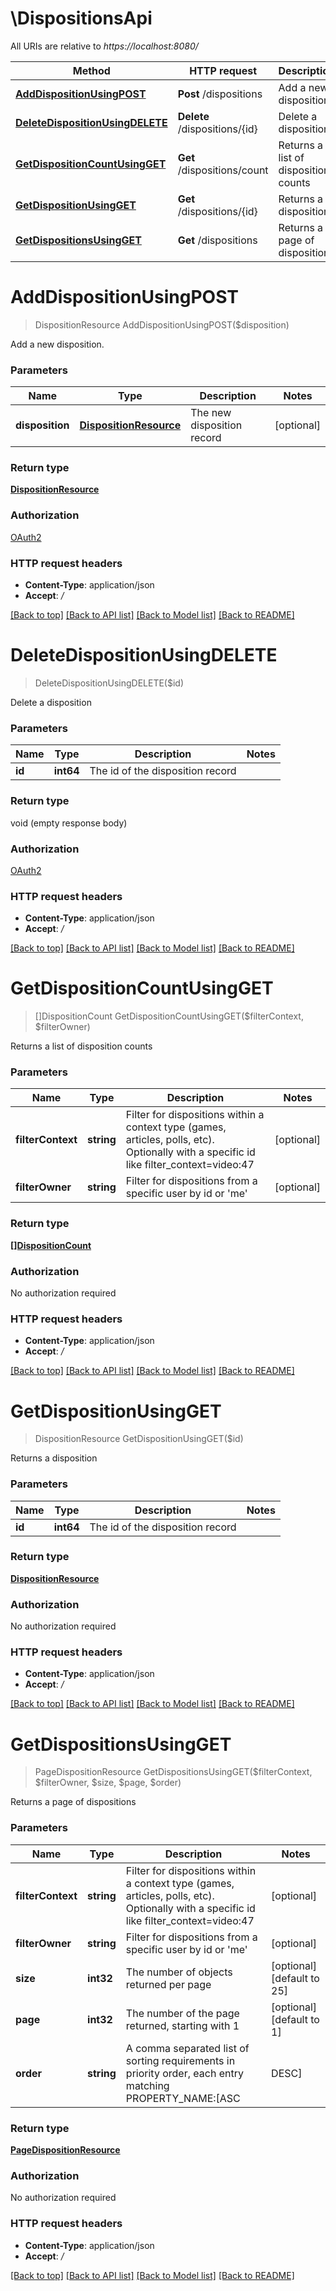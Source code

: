 # \DispositionsApi

All URIs are relative to *https://localhost:8080/*

Method | HTTP request | Description
------------- | ------------- | -------------
[**AddDispositionUsingPOST**](DispositionsApi.md#AddDispositionUsingPOST) | **Post** /dispositions | Add a new disposition. 
[**DeleteDispositionUsingDELETE**](DispositionsApi.md#DeleteDispositionUsingDELETE) | **Delete** /dispositions/{id} | Delete a disposition
[**GetDispositionCountUsingGET**](DispositionsApi.md#GetDispositionCountUsingGET) | **Get** /dispositions/count | Returns a list of disposition counts
[**GetDispositionUsingGET**](DispositionsApi.md#GetDispositionUsingGET) | **Get** /dispositions/{id} | Returns a disposition
[**GetDispositionsUsingGET**](DispositionsApi.md#GetDispositionsUsingGET) | **Get** /dispositions | Returns a page of dispositions


# **AddDispositionUsingPOST**
> DispositionResource AddDispositionUsingPOST($disposition)

Add a new disposition. 


### Parameters

Name | Type | Description  | Notes
------------- | ------------- | ------------- | -------------
 **disposition** | [**DispositionResource**](DispositionResource.md)| The new disposition record | [optional] 

### Return type

[**DispositionResource**](DispositionResource.md)

### Authorization

[OAuth2](../README.md#OAuth2)

### HTTP request headers

 - **Content-Type**: application/json
 - **Accept**: */*

[[Back to top]](#) [[Back to API list]](../README.md#documentation-for-api-endpoints) [[Back to Model list]](../README.md#documentation-for-models) [[Back to README]](../README.md)

# **DeleteDispositionUsingDELETE**
> DeleteDispositionUsingDELETE($id)

Delete a disposition


### Parameters

Name | Type | Description  | Notes
------------- | ------------- | ------------- | -------------
 **id** | **int64**| The id of the disposition record | 

### Return type

void (empty response body)

### Authorization

[OAuth2](../README.md#OAuth2)

### HTTP request headers

 - **Content-Type**: application/json
 - **Accept**: */*

[[Back to top]](#) [[Back to API list]](../README.md#documentation-for-api-endpoints) [[Back to Model list]](../README.md#documentation-for-models) [[Back to README]](../README.md)

# **GetDispositionCountUsingGET**
> []DispositionCount GetDispositionCountUsingGET($filterContext, $filterOwner)

Returns a list of disposition counts


### Parameters

Name | Type | Description  | Notes
------------- | ------------- | ------------- | -------------
 **filterContext** | **string**| Filter for dispositions within a context type (games, articles, polls, etc). Optionally with a specific id like filter_context&#x3D;video:47 | [optional] 
 **filterOwner** | **string**| Filter for dispositions from a specific user by id or &#39;me&#39; | [optional] 

### Return type

[**[]DispositionCount**](DispositionCount.md)

### Authorization

No authorization required

### HTTP request headers

 - **Content-Type**: application/json
 - **Accept**: */*

[[Back to top]](#) [[Back to API list]](../README.md#documentation-for-api-endpoints) [[Back to Model list]](../README.md#documentation-for-models) [[Back to README]](../README.md)

# **GetDispositionUsingGET**
> DispositionResource GetDispositionUsingGET($id)

Returns a disposition


### Parameters

Name | Type | Description  | Notes
------------- | ------------- | ------------- | -------------
 **id** | **int64**| The id of the disposition record | 

### Return type

[**DispositionResource**](DispositionResource.md)

### Authorization

No authorization required

### HTTP request headers

 - **Content-Type**: application/json
 - **Accept**: */*

[[Back to top]](#) [[Back to API list]](../README.md#documentation-for-api-endpoints) [[Back to Model list]](../README.md#documentation-for-models) [[Back to README]](../README.md)

# **GetDispositionsUsingGET**
> PageDispositionResource GetDispositionsUsingGET($filterContext, $filterOwner, $size, $page, $order)

Returns a page of dispositions


### Parameters

Name | Type | Description  | Notes
------------- | ------------- | ------------- | -------------
 **filterContext** | **string**| Filter for dispositions within a context type (games, articles, polls, etc). Optionally with a specific id like filter_context&#x3D;video:47 | [optional] 
 **filterOwner** | **string**| Filter for dispositions from a specific user by id or &#39;me&#39; | [optional] 
 **size** | **int32**| The number of objects returned per page | [optional] [default to 25]
 **page** | **int32**| The number of the page returned, starting with 1 | [optional] [default to 1]
 **order** | **string**| A comma separated list of sorting requirements in priority order, each entry matching PROPERTY_NAME:[ASC|DESC] | [optional] [default to 1]

### Return type

[**PageDispositionResource**](Page«DispositionResource».md)

### Authorization

No authorization required

### HTTP request headers

 - **Content-Type**: application/json
 - **Accept**: */*

[[Back to top]](#) [[Back to API list]](../README.md#documentation-for-api-endpoints) [[Back to Model list]](../README.md#documentation-for-models) [[Back to README]](../README.md)


